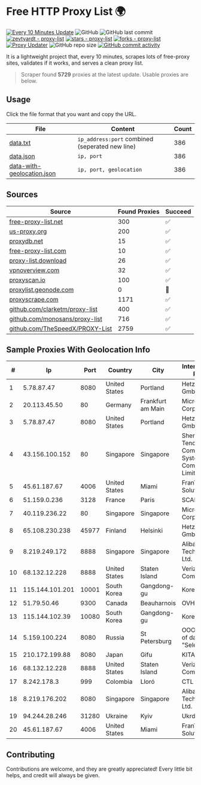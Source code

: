 
# Free HTTP Proxy List 🌍

[![Every 10 Minutes Update](https://github.com/mertguvencli/http-proxy-list/actions/workflows/main.yml/badge.svg?branch=main)](https://github.com/mertguvencli/http-proxy-list/actions/workflows/main.yml)
![GitHub](https://img.shields.io/github/license/mertguvencli/http-proxy-list)
![GitHub last commit](https://img.shields.io/github/last-commit/mertguvencli/http-proxy-list)
[![zevtyardt - proxy-list](https://img.shields.io/static/v1?label=zevtyardt&message=proxy-list&color=blue&logo=github)](https://github.com/zevtyardt/proxy-list "Go to GitHub repo")
[![stars - proxy-list](https://img.shields.io/github/stars/zevtyardt/proxy-list?style=social)](https://github.com/zevtyardt/proxy-list)
[![forks - proxy-list](https://img.shields.io/github/forks/zevtyardt/proxy-list?style=social)](https://github.com/zevtyardt/proxy-list)
[![Proxy Updater](https://github.com/zevtyardt/proxy-list/workflows/Proxy%20Updater/badge.svg)](https://github.com/zevtyardt/proxy-list/actions?query=workflow:"Proxy+Updater")
![GitHub repo size](https://img.shields.io/github/repo-size/zevtyardt/proxy-list)
[![GitHub commit activity](https://img.shields.io/github/commit-activity/m/zevtyardt/proxy-list?logo=commits)](https://github.com/zevtyardt/proxy-list/commits/main)

It is a lightweight project that, every 10 minutes, scrapes lots of free-proxy sites, validates if it works, and serves a clean proxy list.

> Scraper found **5729** proxies at the latest update. Usable proxies are below.

## Usage

Click the file format that you want and copy the URL.

|File|Content|Count|
|----|-------|-----|
|[data.txt](https://raw.githubusercontent.com/mertguvencli/http-proxy-list/main/proxy-list/data.txt)|`ip_address:port` combined (seperated new line)|386|
|[data.json](https://raw.githubusercontent.com/mertguvencli/http-proxy-list/main/proxy-list/data.json)|`ip, port`|386|
|[data-with-geolocation.json](https://raw.githubusercontent.com/mertguvencli/http-proxy-list/main/proxy-list/data-with-geolocation.json)|`ip, port, geolocation`|386|

## Sources

|Source|Found Proxies|Succeed|
|------|-------------|-------|
|[free-proxy-list.net](https://free-proxy-list.net)|300|✅|
|[us-proxy.org](https://www.us-proxy.org)|200|✅|
|[proxydb.net](http://proxydb.net)|15|✅|
|[free-proxy-list.com](https://free-proxy-list.com/?page=&port=&type%5B%5D=http&type%5B%5D=https&up_time=0&search=Search)|10|✅|
|[proxy-list.download](https://www.proxy-list.download/HTTP)|26|✅|
|[vpnoverview.com](https://vpnoverview.com/privacy/anonymous-browsing/free-proxy-servers)|32|✅|
|[proxyscan.io](https://www.proxyscan.io)|100|✅|
|[proxylist.geonode.com](https://proxylist.geonode.com/api/proxy-list?limit=300&page=1&sort_by=lastChecked&sort_type=desc&protocols=http,https)|0|🚫|
|[proxyscrape.com](https://api.proxyscrape.com/v2/?request=displayproxies&protocol=http&timeout=10000&country=all&ssl=all&anonymity=all)|1171|✅|
|[github.com/clarketm/proxy-list](https://raw.githubusercontent.com/clarketm/proxy-list/master/proxy-list-raw.txt)|400|✅|
|[github.com/monosans/proxy-list](https://raw.githubusercontent.com/monosans/proxy-list/main/proxies/http.txt)|716|✅|
|[github.com/TheSpeedX/PROXY-List](https://raw.githubusercontent.com/TheSpeedX/PROXY-List/master/http.txt)|2759|✅|


## Sample Proxies With Geolocation Info

|#|Ip|Port|Country|City|Internet Service Provider|
|-|--|----|-------|----|-------------------------|
|1|5.78.87.47|8080|United States|Portland|Hetzner Online GmbH|
|2|20.113.45.50|80|Germany|Frankfurt am Main|Microsoft Corporation|
|3|5.78.87.47|8080|United States|Portland|Hetzner Online GmbH|
|4|43.156.100.152|80|Singapore|Singapore|Shenzhen Tencent Computer Systems Company Limited|
|5|45.61.187.67|4006|United States|Miami|FranTech Solutions|
|6|51.159.0.236|3128|France|Paris|SCALEWAY|
|7|40.119.236.22|80|Singapore|Singapore|Microsoft Corporation|
|8|65.108.230.238|45977|Finland|Helsinki|Hetzner Online GmbH|
|9|8.219.249.172|8888|Singapore|Singapore|Alibaba (US) Technology Co., Ltd.|
|10|68.132.12.228|8888|United States|Staten Island|Verizon Communications|
|11|115.144.101.201|10001|South Korea|Gangdong-gu|Korea Telecom|
|12|51.79.50.46|9300|Canada|Beauharnois|OVH SAS|
|13|115.144.102.39|10080|South Korea|Gangdong-gu|Korea Telecom|
|14|5.159.100.224|8080|Russia|St Petersburg|OOO "Network of data-centers "Selectel"|
|15|210.172.199.88|8080|Japan|Gifu|KITAGATA|
|16|68.132.12.228|8888|United States|Staten Island|Verizon Communications|
|17|8.242.178.3|999|Colombia|Lloró|CTL Colombia|
|18|8.219.176.202|8080|Singapore|Singapore|Alibaba (US) Technology Co., Ltd.|
|19|94.244.28.246|31280|Ukraine|Kyiv|Ukrdatakom LTD|
|20|45.61.187.67|4006|United States|Miami|FranTech Solutions|



## Contributing

Contributions are welcome, and they are greatly appreciated! Every
little bit helps, and credit will always be given.

